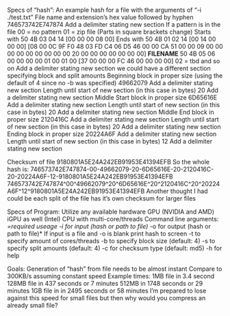 Specs of “hash”:
An example hash for a file with the arguments of “-i ./test.txt”
File name and extension’s hex value followed by hyphen
746573742E747874
Add a delimiter stating new section
If a pattern is in the file
00 = no pattern
01 = zip file (Parts in square brackets change)
Starts with 50 4B 03 04 14 [00 00 00 08 00]
Ends with  50 4B 01 02 14 [00 14 00 00 00] [08 00 0C 9F F0 48 03 FD C4 06 D5 46 00 00 CA 51 00 00 09 00 00 00 00 00 00 00 00 00 20 00 00 00 00 00 00 00] **FILENAME** 50 4B 05 06 00 00 00 00 01 00 01 00 [37 00 00 00 FC 46 00 00 00 00] 
02 = tbd and so on
Add a delimiter stating new section 
we could have a different section specifying block and split amounts
Beginning block in proper size (using the default of 4 since no -b was specified)
49662079
Add a delimiter stating new section
Length until start of new section (in this case in bytes)
20
Add a delimiter stating new section
Middle Start block in proper size
6D65616E
Add a delimiter stating new section
Length until start of new section (in this case in bytes)
20
Add a delimiter stating new section
Middle End block in proper size
2120416C
Add a delimiter stating new section
Length until start of new section (in this case in bytes)
20
Add a delimiter stating new section
Ending block in proper size
20224A6F
Add a delimiter stating new section
Length until start of new section (in this case in bytes)
12
Add a delimiter stating new section


Checksum of file 
9180801A5E24A242EB91953E41394EFB
So the whole hash is:
746573742E747874-00-49662079-20-6D65616E-20-2120416C-20-20224A6F-12-9180801A5E24A242EB91953E41394EFB
746573742E747874^00^49662079^20^6D65616E^20^2120416C^20^20224A6F^12^9180801A5E24A242EB91953E41394EFB
Another thought I had could be each split of the file has it’s own checksum for larger files

Specs of Program:
Utilize any available hardware 
GPU (NVIDIA and AMD)
iGPU as well (Intel)
CPU with multi-core/threads
Command line arguments: *=required useage
 -i for input (hash or path to file)*
-o for output (hash or path to file)*
If input is a file and -o is blank print hash to screen
-t to specify amount of cores/threads
-b to specify block size (default: 4)
-s to specify split amounts (default: 4)
-c for checksum type (default: md5)
-h for help

Goals:
Generation of “hash” from file needs to be almost instant
Compare to 300KB/s assuming constant speed
Example times: 
1MB file in 3.4 second
128MB file in 437 seconds or 7 minutes
512MB in 1748 seconds or 29 minutes
1GB file in in 2495 seconds or 58 minutes
I’m prepared to lose against this speed for small files but then why would you compress an already small file?
